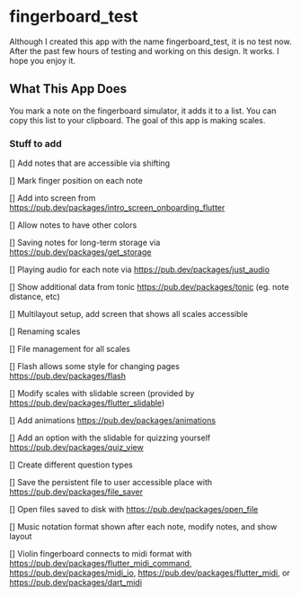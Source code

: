 # fingerboard_test

Although I created this app with the name fingerboard_test, it is no test now. After the past few hours of testing and working on this design. It works. I hope you enjoy it.

## What This App Does

You mark a note on the fingerboard simulator, it adds it to a list. You can copy this list to your clipboard. The goal of this app is making scales.

### Stuff to add

[] Add notes that are accessible via shifting

[] Mark finger position on each note

[] Add into screen from https://pub.dev/packages/intro_screen_onboarding_flutter

[] Allow notes to have other colors

[] Saving notes for long-term storage via https://pub.dev/packages/get_storage

[] Playing audio for each note via https://pub.dev/packages/just_audio

[] Show additional data from tonic https://pub.dev/packages/tonic (eg. note distance, etc)

[] Multilayout setup, add screen that shows all scales accessible

[] Renaming scales

[] File management for all scales

[] Flash allows some style for changing pages https://pub.dev/packages/flash

[] Modify scales with slidable screen (provided by https://pub.dev/packages/flutter_slidable)

[] Add animations https://pub.dev/packages/animations

[] Add an option with the slidable for quizzing yourself https://pub.dev/packages/quiz_view

[] Create different question types

[] Save the persistent file to user accessible place with https://pub.dev/packages/file_saver

[] Open files saved to disk with https://pub.dev/packages/open_file

[] Music notation format shown after each note, modify notes, and show layout

[] Violin fingerboard connects to midi format with https://pub.dev/packages/flutter_midi_command, https://pub.dev/packages/midi_io, https://pub.dev/packages/flutter_midi, or https://pub.dev/packages/dart_midi